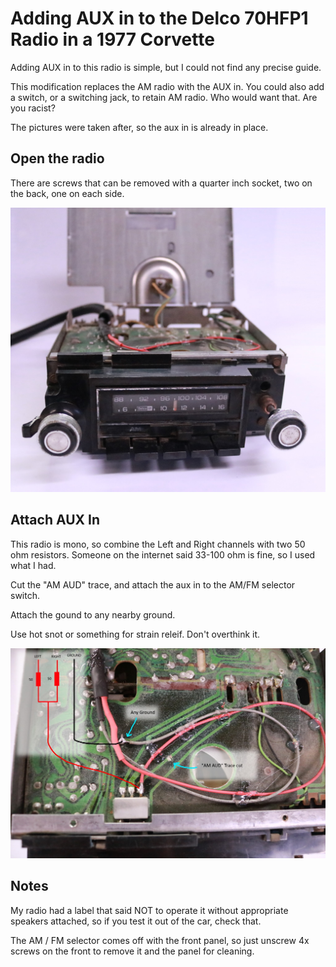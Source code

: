 # Adding AUX in to the Delco 70HFP1 Radio in a 1977 Corvette

Adding AUX in to this radio is simple, but I could not find any precise guide.

This modification replaces the AM radio with the AUX in. You could also add a switch, or a switching jack, to retain AM radio. Who would want that. Are you racist?

The pictures were taken after, so the aux in is already in place.

## Open the radio

There are screws that can be removed with a quarter inch socket, two on the back, one on each side.

![Top off radio](https://github.com/bkuker/corvette/blob/main/radio/IMG_1100.JPG?raw=true)

## Attach AUX In

This radio is mono, so combine the Left and Right channels with two 50 ohm resistors. Someone on the internet said 33-100 ohm is fine, so I used what I had.

Cut the "AM AUD" trace, and attach the aux in to the AM/FM selector switch.

Attach the gound to any nearby ground.

Use hot snot or something for strain releif. Don't overthink it.

![Wires and Schematic](https://github.com/bkuker/corvette/blob/main/radio/IMG_1103.2.jpg?raw=true)

## Notes

My radio had a label that said NOT to operate it without appropriate speakers attached, so if you test it out of the car, check that.

The AM / FM selector comes off with the front panel, so just unscrew 4x screws on the front to remove it and the panel for cleaning.
